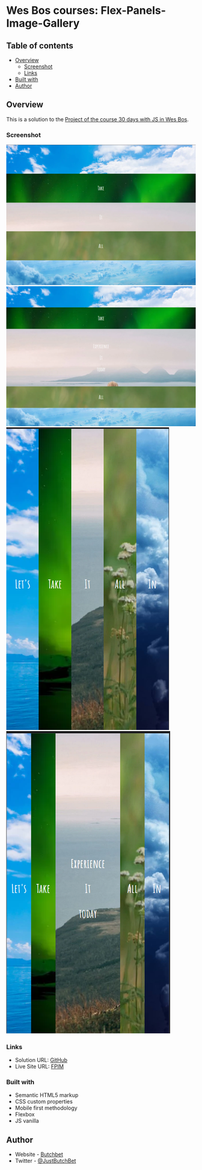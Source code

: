 # Wes Bos courses: Flex-Panels-Image-Gallery

## Table of contents

- [Overview](#overview)
  - [Screenshot](#screenshot)
  - [Links](#links)
- [Built with](#built-with)
- [Author](#author)


## Overview
This is a solution to the [Project of the course 30 days with JS in Wes Bos](https://courses.wesbos.com/account/access/62f5161388db94aff3b2dab9/view/194130264).

### Screenshot
![Desktop1](./assets/desktop1.png)
![Desktop2](./assets/desktop2.png)
![Mobile1](./assets/mobile1.png)
![Mobile2](./assets/mobile2.png)

### Links
- Solution URL: [GitHub](https://github.com/ButchBet/Flex-Panels-Image-Gallery)
- Live Site URL: [FPIM](https://butchbet.github.io/Flex-Panels-Image-Gallery)

### Built with
- Semantic HTML5 markup
- CSS custom properties
- Mobile first methodology
- Flexbox
- JS vanilla

## Author
- Website - [Butchbet](none)
- Twitter - [@JustButchBet](https://twitter.com/JustButchBet)